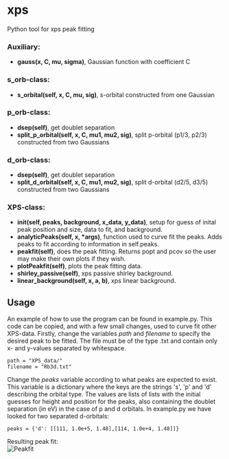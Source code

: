 # xps
Python tool for xps peak fitting

### Auxiliary:
- **gauss(x, C, mu, sigma)**, Gaussian function with coefficient C

### s_orb-class:
- **s_orbital(self, x, C, mu, sig)**, s-orbital constructed from one Gaussian

### p_orb-class:
- **dsep(self)**, get doublet separation
- **split_p_orbital(self, x, C, mu1, mu2, sig)**, split p-orbital (p1/3, p2/3) constructed from two Gaussians

### d_orb-class:
- **dsep(self)**, get doublet separation
- **split_d_orbital(self, x, C, mu1, mu2, sig)**, split d-orbital (d2/5, d3/5) constructed from two Gaussians


### XPS-class:
- **__init__(self, peaks, background, x_data, y_data)**, setup for guess of inital peak position and size, data to fit, and background.
- **analyticPeaks(self, x, *args)**, function used to curve fit the peaks. Adds peaks to fit according to information in self.peaks.
- **peakfit(self)**, does the peak fitting. Returns popt and pcov so the user may make their own plots if they wish.
- **plotPeakfit(self)**, plots the peak fitting data.
- **shirley_passive(self)**, xps passive shirley background.
- **linear_background(self, x, a, b)**, xps linear background.


## Usage
An example of how to use the program can be found in example.py. This code can be copied, and with a few small changes, used to curve
fit other XPS-data. Firstly, change the variables *path* and *filename* to specify the desired peak to be fitted. The file must be of
the type .txt and contain only x- and y-values separated by whitespace.

```
path = "XPS_data/"
filename = "Rb3d.txt"
```

Change the *peaks* variable according to what peaks are expected to exist. This variable is a dictionary where the keys are the strings
's', 'p' and 'd' describing the orbital type. The values are lists of lists with the initial guesses for height and position for the
peaks, also containing the doublet separation (in eV) in the case of p and d orbitals. In example.py we have looked for two separated 
d-orbitals:

```
peaks = {'d': [[111, 1.0e+5, 1.48],[114, 1.0e+4, 1.48]]}
```

Resulting peak fit:
<br>
![Peakfit](https://github.com/jacobdben/XPyS/blob/master/xpsfitted.png)

